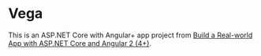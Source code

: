 # Vega

This is an ASP.NET Core with Angular+ app project from [Build a Real-world App with ASP.NET Core and Angular 2 (4+)](https://www.udemy.com/aspnet-core-angular/).